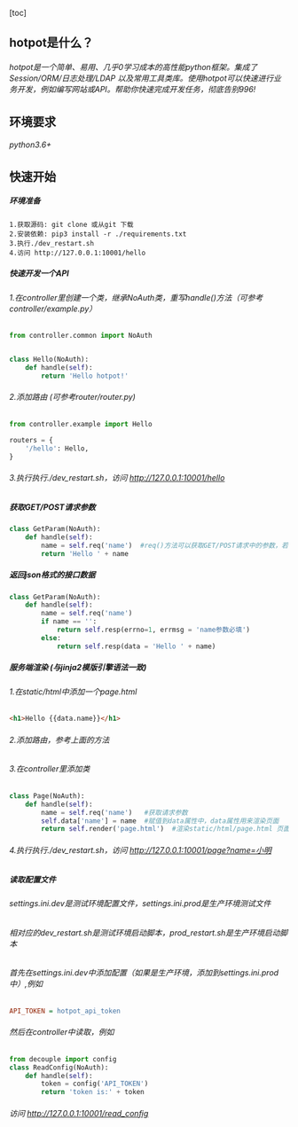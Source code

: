[toc]

## hotpot是什么？

###### hotpot是一个简单、易用、几乎0学习成本的高性能python框架。集成了Session/ORM/日志处理/LDAP 以及常用工具类库。使用hotpot可以快速进行业务开发，例如编写网站或API。帮助你快速完成开发任务，彻底告别996!


## 环境要求
###### python3.6+

## 快速开始

##### 环境准备
```shell script
1.获取源码: git clone 或从git 下载
2.安装依赖: pip3 install -r ./requirements.txt
3.执行./dev_restart.sh
4.访问 http://127.0.0.1:10001/hello 
```
 

##### 快速开发一个API
###### 1.在controller里创建一个类，继承NoAuth类，重写handle()方法（可参考controller/example.py）
```python
from controller.common import NoAuth


class Hello(NoAuth):
    def handle(self):
        return 'Hello hotpot!'
```

###### 2.添加路由 (可参考router/router.py)
```python
from controller.example import Hello

routers = {
    '/hello': Hello,
}
```
###### 3.执行执行./dev_restart.sh，访问 http://127.0.0.1:10001/hello

##### 获取GET/POST请求参数
```python
class GetParam(NoAuth):
    def handle(self):
        name = self.req('name')  #req()方法可以获取GET/POST请求中的参数，若参数不存在返回空字符串
        return 'Hello ' + name
```

##### 返回json格式的接口数据
```python
class GetParam(NoAuth):
    def handle(self):
        name = self.req('name')
        if name == '':
            return self.resp(errno=1, errmsg = 'name参数必填')
        else:
            return self.resp(data = 'Hello ' + name)
```
##### 服务端渲染 (与jinja2模版引擎语法一致)
###### 1.在static/html中添加一个page.html
```html
<h1>Hello {{data.name}}</h1>
```
###### 2.添加路由，参考上面的方法
###### 3.在controller里添加类
```python
class Page(NoAuth):
    def handle(self):
        name = self.req('name')   #获取请求参数
        self.data['name'] = name  #赋值到data属性中，data属性用来渲染页面
        return self.render('page.html')  #渲染static/html/page.html 页面
```
###### 4.执行执行./dev_restart.sh，访问 http://127.0.0.1:10001/page?name=小明

##### 读取配置文件
###### settings.ini.dev是测试环境配置文件，settings.ini.prod是生产环境测试文件
###### 相对应的dev_restart.sh是测试环境启动脚本，prod_restart.sh是生产环境启动脚本
###### 首先在settings.ini.dev中添加配置（如果是生产环境，添加到settings.ini.prod中）,例如
```ini
API_TOKEN = hotpot_api_token
```
###### 然后在controller中读取，例如
```python
from decouple import config
class ReadConfig(NoAuth):
    def handle(self):
        token = config('API_TOKEN')
        return 'token is:' + token
```
###### 访问 http://127.0.0.1:10001/read_config